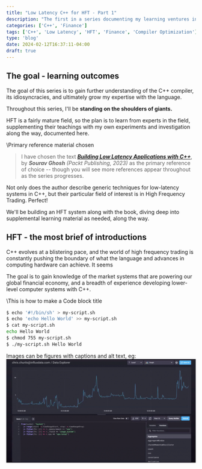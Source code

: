 ```yaml
---
title: "Low Latency C++ for HFT - Part 1"
description: "The first in a series documenting my learning ventures in developing low-latency, performant C++ for High Frequency Trading"
categories: ['C++', 'Finance']
tags: ['C++', 'Low Latency', 'HFT', 'Finance', 'Compiler Optimization']
type: 'blog'
date: 2024-02-12T16:37:11-04:00
draft: true
---
```


## The goal - learning outcomes

The goal of this series is to gain further understanding of the C++ compiler, its idiosyncracies, and ultimately grow my expertise with the language. 

Throughout this series, I'll be **standing on the shoulders of giants.**

HFT is a fairly mature field, so the plan is to learn from experts in the field, supplementing their teachings with my own experiments and investigation along the way, documented here. 

\Primary reference material chosen

> I have chosen the text **[_Building Low Latency Applications with C++_](https://www.packtpub.com/product/building-low-latency-applications-with-c/9781837639359)**, by **_Sourav Ghosh_** _(Packt Publishing, 2023)_ as the primary reference of choice -- though you will see more references appear throughout as the series progresses. 


Not only does the author describe generic techniques for low-latency systems in C++, but their particular field of interest is in High Frequency Trading. Perfect!  

We'll be building an HFT system along with the book, diving deep into supplemental learning material as needed, along the way.

## HFT - the most brief of introductions

C++ evolves at a blistering pace, and the world of high frequency trading is constantly pushing the boundary of what the language and advances in computing hardware can achieve. It seems



The goal is to gain knowledge of the market systems that are powering our global financial economy, and a breadth of experience developing lower-level computer systems with C++. 

\This is how to make a Code block title

```bash
$ echo '#!/bin/sh' > my-script.sh
$ echo 'echo Hello World' >> my-script.sh
$ cat my-script.sh
echo Hello World
$ chmod 755 my-script.sh
$ ./my-script.sh Hello World

```

Images can be figures with captions and alt text, eg:
![An image alt text](./images/1.png 'A caption for an image/figure.')
